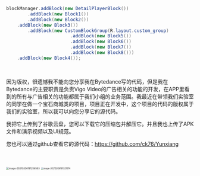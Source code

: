 

```java
blockManager.addBlock(new DetailPlayerBlock())
		.addBlock(new Block1())
		.addBlock(new Block2())
  	.addBlock(new Block3())
		.addBlock(new CustomBlockGroup(R.layout.custom_group)
						.addBlock(new Block5())
						.addBlock(new Block6())
            			.addBlock(new Block7())
						.addBlock(new Block8()))
  	.addBlock(new Block4());
```



​		

因为版权，很遗憾我不能向您分享我在Bytedance写的代码，但是我在Bytedance的主要职责是负责Vigo Video的广告相关的功能的开发，在APP里看到的所有与广告相关的功能都属于我们小组的业务范围。我最近在带领我们实验室的同学在做一个宝石商城类的项目，项目正在开发中，这个项目的代码的版权属于我们的实验室，所以我可以向您分享它的源代码。

我把它上传到了谷歌云盘，您可以下载它的压缩包并解压它。并且我也上传了APK文件和演示视频以及UI规范。

您也可以通过github查看它的源代码：https://github.com/ck76/Yunxiang

​		







<img src="https://tva1.sinaimg.cn/large/008eGmZEly1gngaiurxd4j30w80u0td1.jpg" alt="image-20210208181256583" style="zoom:45%;" />



<img src="https://tva1.sinaimg.cn/large/008eGmZEly1gngaitgukxj31980tktbz.jpg" alt="image-20210208181321674" style="zoom: 40%;" />